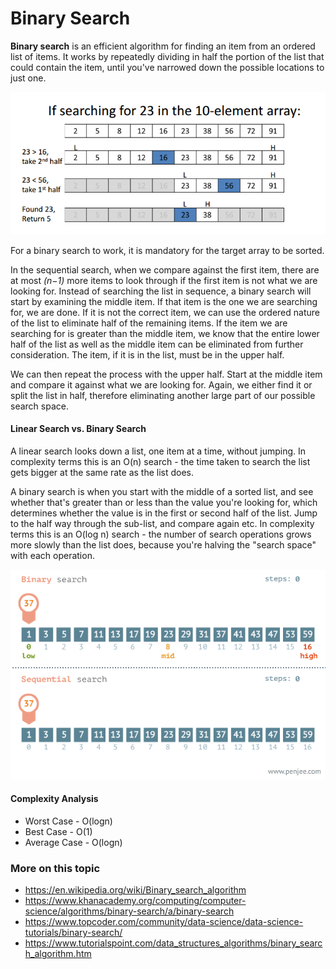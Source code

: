 # Binary Search

**Binary search** is an efficient algorithm for finding an item from an ordered list of items. It works by repeatedly dividing in half the portion of the list that could contain the item, until you've narrowed down the possible locations to just one.

![Binary Search](binary-search.png)

For a binary search to work, it is mandatory for the target array to be sorted.

In the sequential search, when we compare against the first item, there are at most *(n−1)* more items to look through if the first item is not what we are looking for. Instead of searching the list in sequence, a binary search will start by examining the middle item. If that item is the one we are searching for, we are done. If it is not the correct item, we can use the ordered nature of the list to eliminate half of the remaining items. If the item we are searching for is greater than the middle item, we know that the entire lower half of the list as well as the middle item can be eliminated from further consideration. The item, if it is in the list, must be in the upper half.

We can then repeat the process with the upper half. Start at the middle item and compare it against what we are looking for. Again, we either find it or split the list in half, therefore eliminating another large part of our possible search space.


#### Linear Search vs. Binary Search
A linear search looks down a list, one item at a time, without jumping. In complexity terms this is an O(n) search - the time taken to search the list gets bigger at the same rate as the list does.

A binary search is when you start with the middle of a sorted list, and see whether that's greater than or less than the value you're looking for, which determines whether the value is in the first or second half of the list. Jump to the half way through the sub-list, and compare again etc. In complexity terms this is an O(log n) search - the number of search operations grows more slowly than the list does, because you're halving the "search space" with each operation.

![Linear Vs. Binary Search](binary-and-linear-search-animations.gif)

#### Complexity Analysis
- Worst Case - O(logn)
- Best Case - O(1)
- Average Case - O(logn)


### More on this topic
- https://en.wikipedia.org/wiki/Binary_search_algorithm
- https://www.khanacademy.org/computing/computer-science/algorithms/binary-search/a/binary-search
- https://www.topcoder.com/community/data-science/data-science-tutorials/binary-search/
- https://www.tutorialspoint.com/data_structures_algorithms/binary_search_algorithm.htm
